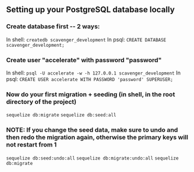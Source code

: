 ## Setting up your PostgreSQL database locally

### Create database first -- 2 ways:
In shell: `createdb scavenger_development`
In psql: `CREATE DATABASE scavenger_development;`

### Create user "accelerate" with password "password"
In shell: `psql -U accelerate -w -h 127.0.0.1 scavenger_development`
In psql: `CREATE USER accelerate WITH PASSWORD 'password' SUPERUSER;`

### Now do your first migration + seeding (in shell, in the root directory of the project)
`sequelize db:migrate`
`sequelize db:seed:all`

### NOTE: If you change the seed data, make sure to undo and then redo the migration again, otherwise the primary keys will not restart from 1
`sequelize db:seed:undo:all`
`sequelize db:migrate:undo:all`
`sequelize db:migrate`
